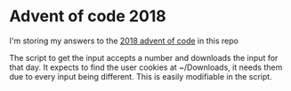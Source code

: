 # Advent of code 2018

I'm storing my answers to the [2018 advent of code](https://adventofcode.com/2018) in this repo

The script to get the input accepts a number and downloads the input for that day.
It expects to find the user cookies at ~/Downloads, it needs them due to every input being different.
This is easily modifiable in the script.
